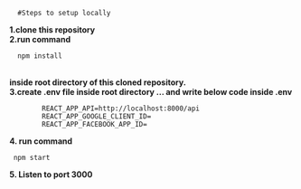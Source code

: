 
      #Steps to setup locally

 <b>1.clone this repository</b>
<br />
 <b>2.run command</b>
<br />

      npm install

<br />
 <b>inside root directory of this cloned repository.</b>
<br />
 <b>3.create .env file inside root directory ...
   and write below code inside .env</b>
	 
			REACT_APP_API=http://localhost:8000/api
			REACT_APP_GOOGLE_CLIENT_ID= 
			REACT_APP_FACEBOOK_APP_ID= 


<b>4. run command</b>
<br />

     npm start

<b>5. Listen to port 3000</b>
